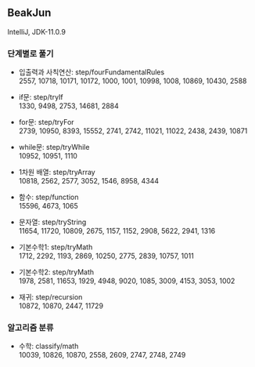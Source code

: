 ## BeakJun
IntelliJ, JDK-11.0.9

### 단계별로 풀기
- 입출력과 사칙연산: step/fourFundamentalRules     
2557, 10718, 10171, 10172, 1000, 1001, 10998, 1008, 10869, 10430, 2588
     
- if문: step/tryIf     
1330, 9498, 2753, 14681, 2884
     
- for문: step/tryFor     
2739, 10950, 8393, 15552, 2741, 2742, 11021, 11022, 2438, 2439, 10871
     
- while문: step/tryWhile     
10952, 10951, 1110
     
- 1차원 배열: step/tryArray     
10818, 2562, 2577, 3052, 1546, 8958, 4344
     
- 함수: step/function     
15596, 4673, 1065
     
- 문자열: step/tryString     
11654, 11720, 10809, 2675, 1157, 1152, 2908, 5622, 2941, 1316
          
- 기본수학1: step/tryMath     
1712, 2292, 1193, 2869, 10250, 2775, 2839, 10757, 1011
     
- 기본수학2: step/tryMath     
1978, 2581, 11653, 1929, 4948, 9020, 1085, 3009, 4153, 3053, 1002

- 재귀: step/recursion     
10872, 10870, 2447, 11729
     
### 알고리즘 분류
- 수학: classify/math     
10039, 10826, 10870, 2558, 2609, 2747, 2748, 2749
     

